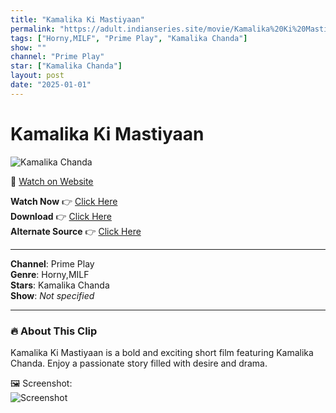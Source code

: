 ```yaml
---
title: "Kamalika Ki Mastiyaan"
permalink: "https://adult.indianseries.site/movie/Kamalika%20Ki%20Mastiyaan"
tags: ["Horny,MILF", "Prime Play", "Kamalika Chanda"]
show: ""
channel: "Prime Play"
star: ["Kamalika Chanda"]
layout: post
date: "2025-01-01"
---
```


# Kamalika Ki Mastiyaan

![Kamalika Chanda](https://shorts.desisins.com/wp-content/uploads/2024/05/Kamalika-Chanda-Mastiyaan-PRimePlay-DesiSins.com_.jpg)

🔗 [Watch on Website](https://adult.indianseries.site/movie/Kamalika%20Ki%20Mastiyaan)

**Watch Now** 👉 [Click Here](https://adult.indianseries.site/movie/Kamalika%20Ki%20Mastiyaan)  
**Download** 👉 [Click Here](https://adult.indianseries.site/movie/Kamalika%20Ki%20Mastiyaan)  
**Alternate Source** 👉 [Click Here](https://adult.indianseries.site/movie/Kamalika%20Ki%20Mastiyaan)

---

**Channel**: Prime Play  
**Genre**: Horny,MILF  
**Stars**: Kamalika Chanda  
**Show**: *Not specified*

---

### 🔥 About This Clip

Kamalika Ki Mastiyaan is a bold and exciting short film featuring Kamalika Chanda. Enjoy a passionate story filled with desire and drama.
 
🖼️ Screenshot:  
![Screenshot](https://shorts.desisins.com/wp-content/uploads/2024/05/Kamalika-Chanda-Mastiyaan-PRimePlay-DesiSins.com_.jpg)
